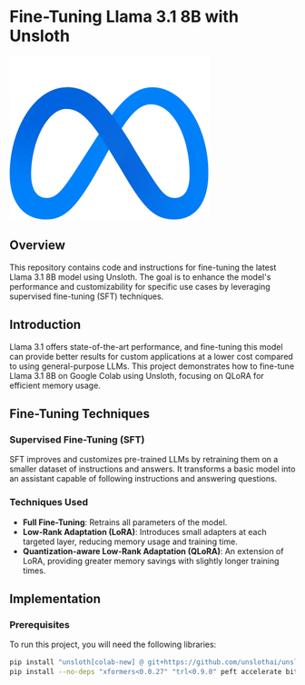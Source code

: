 # Fine-Tuning Llama 3.1 8B with Unsloth

![Llama 3.1](./src/meta.svg) 

## Overview

This repository contains code and instructions for fine-tuning the latest Llama 3.1 8B model using Unsloth. The goal is to enhance the model's performance and customizability for specific use cases by leveraging supervised fine-tuning (SFT) techniques.

## Introduction

Llama 3.1 offers state-of-the-art performance, and fine-tuning this model can provide better results for custom applications at a lower cost compared to using general-purpose LLMs. This project demonstrates how to fine-tune Llama 3.1 8B on Google Colab using Unsloth, focusing on QLoRA for efficient memory usage.

## Fine-Tuning Techniques

### Supervised Fine-Tuning (SFT)

SFT improves and customizes pre-trained LLMs by retraining them on a smaller dataset of instructions and answers. It transforms a basic model into an assistant capable of following instructions and answering questions.

### Techniques Used

- **Full Fine-Tuning**: Retrains all parameters of the model.
- **Low-Rank Adaptation (LoRA)**: Introduces small adapters at each targeted layer, reducing memory usage and training time.
- **Quantization-aware Low-Rank Adaptation (QLoRA)**: An extension of LoRA, providing greater memory savings with slightly longer training times.

## Implementation

### Prerequisites

To run this project, you will need the following libraries:

```bash
pip install "unsloth[colab-new] @ git+https://github.com/unslothai/unsloth.git"
pip install --no-deps "xformers<0.0.27" "trl<0.9.0" peft accelerate bitsandbytes
